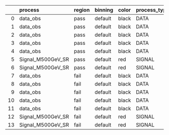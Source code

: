 |    | process           | region   | binning   | color   | process_type   |   scale | variation   | source_filename                                            | source_histname   | alias             | title           |   combine_idx |     lnN |   shapes | syst_type   | direction   | variation_alias   |
|---:|:------------------|:---------|:----------|:--------|:---------------|--------:|:------------|:-----------------------------------------------------------|:------------------|:------------------|:----------------|--------------:|--------:|---------:|:------------|:------------|:------------------|
|  0 | data_obs          | pass     | default   | black   | DATA           |     1   | pT          | ./histograms_for_2DAlphabet_v4/EaDM_Cosmics_Data_SR.root   | hpass_pTsyst_up   | Cosmics_Data_SR   | Cosmics_Data_SR |           nan | nan     |        1 | shapes      | Up          | pTsyst            |
|  1 | data_obs          | pass     | default   | black   | DATA           |     1   | pT          | ./histograms_for_2DAlphabet_v4/EaDM_Cosmics_Data_SR.root   | hpass_pTsyst_down | Cosmics_Data_SR   | Cosmics_Data_SR |           nan | nan     |        1 | shapes      | Down        | pTsyst            |
|  2 | data_obs          | pass     | default   | black   | DATA           |     1   | t0          | ./histograms_for_2DAlphabet_v4/EaDM_Cosmics_Data_SR.root   | hpass_t0syst_up   | Cosmics_Data_SR   | Cosmics_Data_SR |           nan | nan     |        1 | shapes      | Up          | t0syst            |
|  3 | data_obs          | pass     | default   | black   | DATA           |     1   | t0          | ./histograms_for_2DAlphabet_v4/EaDM_Cosmics_Data_SR.root   | hpass_t0syst_down | Cosmics_Data_SR   | Cosmics_Data_SR |           nan | nan     |        1 | shapes      | Down        | t0syst            |
|  4 | data_obs          | pass     | default   | black   | DATA           |     1   | nominal     | ./histograms_for_2DAlphabet_v4/EaDM_Cosmics_Data_SR.root   | hpass             | Cosmics_Data_SR   | Cosmics_Data_SR |           nan | nan     |      nan | nan         | nan         | nan               |
|  5 | Signal_M500GeV_SR | pass     | default   | red     | SIGNAL         |     0.1 | lumi        | ./histograms_for_2DAlphabet_v4/EaDM_Signal_M500GeV_SR.root | hpass             | Signal_M500GeV_SR | DM signal       |           nan |   1.001 |      nan | lnN         | nan         | nan               |
|  6 | Signal_M500GeV_SR | pass     | default   | red     | SIGNAL         |     0.1 | nominal     | ./histograms_for_2DAlphabet_v4/EaDM_Signal_M500GeV_SR.root | hpass             | Signal_M500GeV_SR | DM signal       |           nan | nan     |      nan | nan         | nan         | nan               |
|  7 | data_obs          | fail     | default   | black   | DATA           |     1   | pT          | ./histograms_for_2DAlphabet_v4/EaDM_Cosmics_Data_SR.root   | hfail_pTsyst_up   | Cosmics_Data_SR   | Cosmics_Data_SR |           nan | nan     |        1 | shapes      | Up          | pTsyst            |
|  8 | data_obs          | fail     | default   | black   | DATA           |     1   | pT          | ./histograms_for_2DAlphabet_v4/EaDM_Cosmics_Data_SR.root   | hfail_pTsyst_down | Cosmics_Data_SR   | Cosmics_Data_SR |           nan | nan     |        1 | shapes      | Down        | pTsyst            |
|  9 | data_obs          | fail     | default   | black   | DATA           |     1   | t0          | ./histograms_for_2DAlphabet_v4/EaDM_Cosmics_Data_SR.root   | hfail_t0syst_up   | Cosmics_Data_SR   | Cosmics_Data_SR |           nan | nan     |        1 | shapes      | Up          | t0syst            |
| 10 | data_obs          | fail     | default   | black   | DATA           |     1   | t0          | ./histograms_for_2DAlphabet_v4/EaDM_Cosmics_Data_SR.root   | hfail_t0syst_down | Cosmics_Data_SR   | Cosmics_Data_SR |           nan | nan     |        1 | shapes      | Down        | t0syst            |
| 11 | data_obs          | fail     | default   | black   | DATA           |     1   | nominal     | ./histograms_for_2DAlphabet_v4/EaDM_Cosmics_Data_SR.root   | hfail             | Cosmics_Data_SR   | Cosmics_Data_SR |           nan | nan     |      nan | nan         | nan         | nan               |
| 12 | Signal_M500GeV_SR | fail     | default   | red     | SIGNAL         |     0.1 | lumi        | ./histograms_for_2DAlphabet_v4/EaDM_Signal_M500GeV_SR.root | hfail             | Signal_M500GeV_SR | DM signal       |           nan |   1.001 |      nan | lnN         | nan         | nan               |
| 13 | Signal_M500GeV_SR | fail     | default   | red     | SIGNAL         |     0.1 | nominal     | ./histograms_for_2DAlphabet_v4/EaDM_Signal_M500GeV_SR.root | hfail             | Signal_M500GeV_SR | DM signal       |           nan | nan     |      nan | nan         | nan         | nan               |